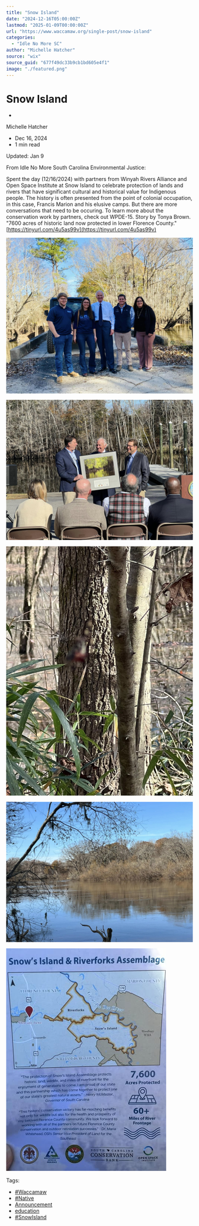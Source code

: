 ```yaml
---
title: "Snow Island"
date: "2024-12-16T05:00:00Z"
lastmod: "2025-01-09T00:00:00Z"
url: "https://www.waccamaw.org/single-post/snow-island"
categories:
  - "Idle No More SC"
author: "Michelle Hatcher"
source: "wix"
source_guid: "677f49dc33b9cb1bd605e4f1"
image: "./featured.png"
---
```


# Snow Island

-

Michelle Hatcher
- Dec 16, 2024
- 1 min read

Updated: Jan 9

From Idle No More South Carolina Environmental Justice:

Spent the day (12/16/2024) with partners from Winyah Rivers Alliance and Open Space Institute at Snow Island to celebrate protection of lands and rivers that have significant cultural and historical value for Indigenous people. The history is often presented from the point of colonial occupation, in this case, Francis Marion and his elusive camps. But there are more conversations that need to be occuring. To learn more about the conservation work by partners, check out WPDE-15. Story by Tonya Brown. "7600 acres of historic land now protected in lower Florence County."  [https://tinyurl.com/4u5as99v](https://tinyurl.com/4u5as99v)

![ree](./images/98a108_80c398bcb7804193ae1ac98758a263fd~mv2-1.jpg)

![ree](./images/98a108_109e7a22f7944410b6fbdcb5a1ad9630~mv2-1.jpg)

![ree](./images/98a108_a75e661e4ca244b1a5d35ae0d2c6be50~mv2-1.jpg)

![ree](./images/98a108_048e5e22908849ff8444c88cdd521265~mv2-1.jpg)

![ree](./images/98a108_bff7f44c4b614da2880c5a414875770c~mv2-1.jpg)

Tags:

- [#Waccamaw](https://www.waccamaw.org/updates/tags/waccamaw-1)
- [#Native](https://www.waccamaw.org/updates/tags/native-2)
- [Announcement](https://www.waccamaw.org/updates/tags/announcement)
- [education](https://www.waccamaw.org/updates/tags/education)
- [#SnowIsland](https://www.waccamaw.org/updates/tags/snowisland)

